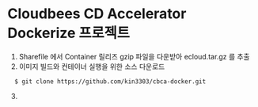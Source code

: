 # Cloudbees CD Accelerator Dockerize 프로젝트
 
1. Sharefile 에서  Container 릴리즈 gzip 파일을 다운받아 ecloud.tar.gz 를 추출
2. 이미지 빌드와 컨테이너 실행을 위한 소스 다운로드

```console
  $ git clone https://github.com/kin3303/cbca-docker.git
```

3. 
